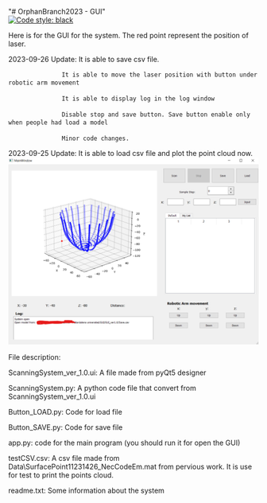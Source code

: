 "# OrphanBranch2023 - GUI"  
[![Code style: black](https://img.shields.io/badge/code%20style-black-000000.svg)](https://github.com/psf/black)

Here is for the GUI for the system. The red point represent the position of laser.

2023-09-26 Update: It is able to save csv file.

                   It is able to move the laser position with button under robotic arm movement
                   
                   It is able to display log in the log window
                   
                   Disable stop and save button. Save button enable only when people had load a model
                   
                   Minor code changes.              
2023-09-25 Update: It is able to load csv file and plot the point cloud now. 
![GUI_ver 1 0](https://github.com/MDU-C2/MicroTomography/blob/2292ab387f7e4bdb100808e93182035fd9260724/Design_diagram/GUI_ver.1.0.png)


File description:

ScanningSystem_ver_1.0.ui: A file made from pyQt5 designer

ScanningSystem.py: A python code file that convert from ScanningSystem_ver_1.0.ui

Button_LOAD.py: Code for load file 

Button_SAVE.py: Code for save file

app.py: code for the main program (you should run it for open the GUI)

testCSV.csv: A csv file made from Data\SurfacePoint11231426_NecCodeEm.mat from pervious work. It is use for test to print the points cloud.

readme.txt: Some information about the system
